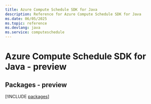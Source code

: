 ```yaml
---
title: Azure Compute Schedule SDK for Java
description: Reference for Azure Compute Schedule SDK for Java
ms.date: 06/05/2025
ms.topic: reference
ms.devlang: java
ms.service: computeschedule
---
```

# Azure Compute Schedule SDK for Java - preview
## Packages - preview
[!INCLUDE [packages](compute-schedule-index.md)]